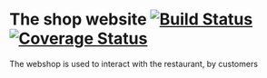 # The shop website [![Build Status](https://travis-ci.org/ocelot-saas/webshop.svg?branch=master)](https://travis-ci.org/ocelot-saas/webshop) [![Coverage Status](https://coveralls.io/repos/github/ocelot-saas/webshop/badge.svg?branch=master)](https://coveralls.io/github/ocelot-saas/webshop?branch=master)

The webshop is used to interact with the restaurant, by customers
